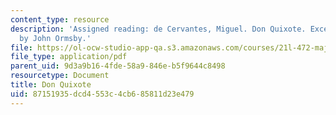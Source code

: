 ```yaml
---
content_type: resource
description: 'Assigned reading: de Cervantes, Miguel. Don Quixote. Excerpts from translation
  by John Ormsby.'
file: https://ol-ocw-studio-app-qa.s3.amazonaws.com/courses/21l-472-major-european-novels-fall-2008/87151935dcd4553c4cb685811d23e479_don_quixote_exce.pdf
file_type: application/pdf
parent_uid: 9d3a9b16-4fde-58a9-846e-b5f9644c8498
resourcetype: Document
title: Don Quixote
uid: 87151935-dcd4-553c-4cb6-85811d23e479
---
```

